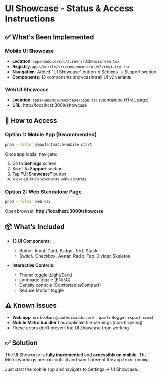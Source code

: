 # UI Showcase - Status & Access Instructions

## ✅ What's Been Implemented

### Mobile UI Showcase
- **Location**: `apps/mobile/src/screens/UIDemoScreen.tsx`
- **Registry**: `apps/mobile/src/components/ui/v2/registry.tsx`
- **Navigation**: Added "UI Showcase" button in Settings → Support section
- **Components**: 13 components showcasing all UI v2 variants

### Web UI Showcase  
- **Location**: `apps/web/app/showcase/page.tsx` (standalone HTML page)
- **URL**: http://localhost:3000/showcase

## 🚀 How to Access

### Option 1: Mobile App (Recommended)
```bash
pnpm --filter @pawfectmatch/mobile start
```

Once app loads, navigate:
1. Go to **Settings** screen
2. Scroll to **Support** section  
3. Tap **"UI Showcase"** button
4. View all 13 components with controls

### Option 2: Web Standalone Page
```bash
pnpm --filter web dev
```

Open browser: **http://localhost:3000/showcase**

## 📦 What's Included

- **13 UI Components**:
  - Button, Input, Card, Badge, Text, Stack
  - Switch, Checkbox, Avatar, Radio, Tag, Divider, Skeleton
  
- **Interactive Controls**:
  - Theme toggle (Light/Dark)
  - Language toggle (EN/BG)
  - Density controls (Comfortable/Compact)
  - Reduce Motion toggle

## ⚠️ Known Issues

- **Web app** has broken `@pawfectmatch/core` imports (logger export issue)
- **Mobile Metro bundler** has duplicate file warnings (non-blocking)
- These errors don't prevent the UI Showcase from working

## ✅ Solution

The UI Showcase is **fully implemented** and **accessible on mobile**. The Metro warnings are non-critical and won't prevent the app from running.

Just start the mobile app and navigate to Settings → UI Showcase.

